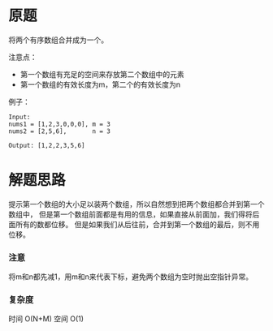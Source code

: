 # 原题
将两个有序数组合并成为一个。

注意点：

  - 第一个数组有充足的空间来存放第二个数组中的元素
  - 第一个数组的有效长度为m，第二个的有效长度为n
  
例子：

```
Input:
nums1 = [1,2,3,0,0,0], m = 3
nums2 = [2,5,6],       n = 3

Output: [1,2,2,3,5,6]
```

# 解题思路
提示第一个数组的大小足以装两个数组，所以自然想到把两个数组都合并到第一个数组中，
但是第一个数组前面都是有用的信息，如果直接从前面加，我们得将后面所有的数都位移。
但是如果我们从后往前，合并到第一个数组的最后，则不用位移。

### 注意
将m和n都先减1，用m和n来代表下标，避免两个数组为空时抛出空指针异常。

### 复杂度
时间 O(N+M) 空间 O(1)
